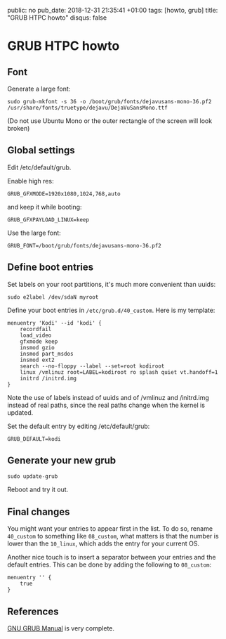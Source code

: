 public: no
pub_date: 2018-12-31 21:35:41 +01:00
tags: [howto, grub]
title: "GRUB HTPC howto"
disqus: false

# GRUB HTPC howto

## Font

Generate a large font:

```
sudo grub-mkfont -s 36 -o /boot/grub/fonts/dejavusans-mono-36.pf2 /usr/share/fonts/truetype/dejavu/DejaVuSansMono.ttf
```

(Do not use Ubuntu Mono or the outer rectangle of the screen will look broken)

## Global settings

Edit /etc/default/grub.

Enable high res:

```
GRUB_GFXMODE=1920x1080,1024,768,auto
```

and keep it while booting:

```
GRUB_GFXPAYLOAD_LINUX=keep
```

Use the large font:

```
GRUB_FONT=/boot/grub/fonts/dejavusans-mono-36.pf2
```

## Define boot entries

Set labels on your root partitions, it's much more convenient than uuids:

```
sudo e2label /dev/sdaN myroot
```

Define your boot entries in `/etc/grub.d/40_custom`. Here is my template:

```
menuentry 'Kodi' --id 'kodi' {
    recordfail
    load_video
    gfxmode keep
    insmod gzio
    insmod part_msdos
    insmod ext2
    search --no-floppy --label --set=root kodiroot
    linux /vmlinuz root=LABEL=kodiroot ro splash quiet vt.handoff=1
    initrd /initrd.img
}
```

Note the use of labels instead of uuids and of /vmlinuz and /initrd.img instead
of real paths, since the real paths change when the kernel is updated.

Set the default entry by editing /etc/default/grub:

```
GRUB_DEFAULT=kodi
```

## Generate your new grub

```
sudo update-grub
```

Reboot and try it out.

## Final changes

You might want your entries to appear first in the list. To do so, rename
`40_custom` to something like `08_custom`, what matters is that the number is
lower than the `10_linux`, which adds the entry for your current OS.

Another nice touch is to insert a separator between your entries and the
default entries. This can be done by adding the following to `08_custom`:

```
menuentry '' {
    true
}
```

## References

[GNU GRUB Manual][manual] is very complete.

[manual]: https://www.gnu.org/software/grub/manual/grub/html_node/index.html
